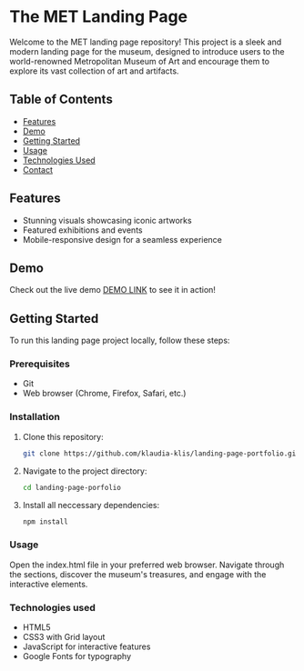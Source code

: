 # The MET Landing Page

Welcome to the MET landing page repository! This project is a sleek and modern landing page for the museum, designed to introduce users to the world-renowned Metropolitan Museum of Art and encourage them to explore its vast collection of art and artifacts.

## Table of Contents

- [Features](#features)
- [Demo](#demo)
- [Getting Started](#getting-started)
- [Usage](#usage)
- [Technologies Used](#technologies-used)
- [Contact](#contact)

## Features

- Stunning visuals showcasing iconic artworks
- Featured exhibitions and events
- Mobile-responsive design for a seamless experience

## Demo

Check out the live demo [DEMO LINK](https://klaudia-klis.github.io/landing-page-portfolio/) to see it in action!

## Getting Started

To run this landing page project locally, follow these steps:

### Prerequisites

- Git
- Web browser (Chrome, Firefox, Safari, etc.)

### Installation

1. Clone this repository:

   ```bash
   git clone https://github.com/klaudia-klis/landing-page-portfolio.git

2. Navigate to the project directory:

   ```bash
   cd landing-page-porfolio

3. Install all neccessary dependencies:

   ```bash
   npm install

### Usage

Open the index.html file in your preferred web browser.
Navigate through the sections, discover the museum's treasures, and engage with the interactive elements.

### Technologies used

- HTML5
- CSS3 with Grid layout
- JavaScript for interactive features
- Google Fonts for typography
